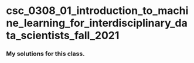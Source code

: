 # csc_0308_01_introduction_to_machine_learning_for_interdisciplinary_data_scientists_fall_2021

### My solutions for this class.
